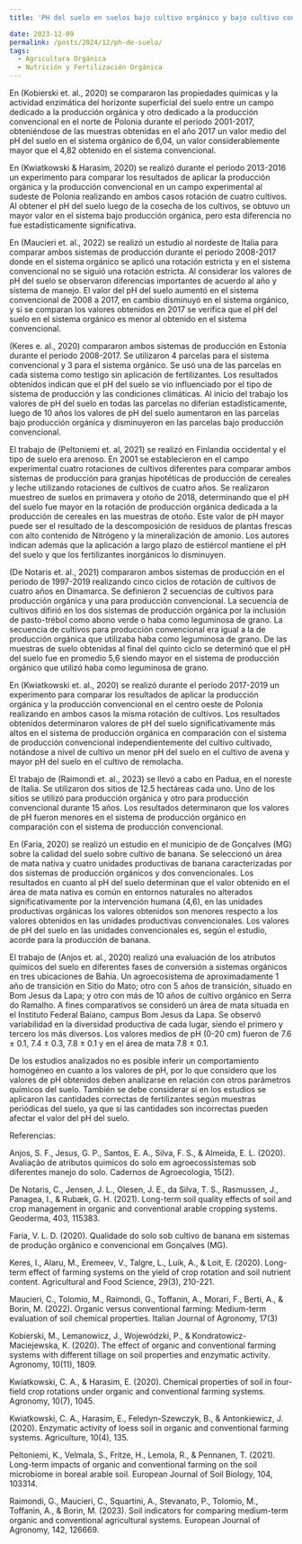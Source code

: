 ```yaml
---
title: 'PH del suelo en suelos bajo cultivo orgánico y bajo cultivo convencional'

date: 2023-12-09
permalink: /posts/2024/12/ph-de-suelo/
tags:
  - Agricultura Orgánica
  - Nutrición y Fertilización Orgánica
---
```



En (Kobierski et. al., 2020) se compararon las propiedades químicas y la actividad enzimática del horizonte superficial del suelo entre un campo dedicado a la producción orgánica y otro dedicado a la producción convencional en el norte de Polonia durante el periodo 2001-2017, obteniéndose de las muestras obtenidas en el año 2017 un valor medio del pH del suelo en el sistema orgánico de 6,04, un valor considerablemente mayor que el 4,82 obtenido en el sistema convencional.

En (Kwiatkowski & Harasim, 2020) se realizó durante el período 2013-2016 un experimento para comparar los resultados de aplicar la producción orgánica y la producción convencional en un campo experimental al sudeste de Polonia realizando en ambos casos rotación de cuatro cultivos. Al obtener el pH del suelo luego de la cosecha de los cultivos, se obtuvo un mayor valor en el sistema bajo producción orgánica, pero esta diferencia no fue estadísticamente significativa. 

En (Maucieri et. al., 2022) se realizó un estudio al nordeste de Italia para comparar ambos sistemas de producción durante el periodo 2008-2017 donde en el sistema orgánico se aplicó una rotación estricta y en el sistema convencional no se siguió una rotación estricta. Al considerar los valores de pH del suelo se observaron diferencias importantes de acuerdo al año y sistema de manejo. El valor del pH del suelo aumentó en el sistema convencional de 2008 a 2017, en cambio disminuyó en el sistema orgánico, y si se comparan los valores obtenidos en 2017 se verifica que el pH del suelo en el sistema orgánico es menor al obtenido en el sistema convencional.

(Keres e. al., 2020) compararon ambos sistemas de producción en Estonia durante el periodo 2008-2017. Se utilizaron 4 parcelas para el sistema convencional y 3 para el sistema orgánico. Se usó una de las parcelas en cada sistema como testigo sin aplicación de fertilizantes. Los resultados obtenidos indican que el pH del suelo se vio influenciado por el tipo de sistema de producción y las condiciones climáticas. Al inicio del trabajo los valores de pH del suelo en todas las parcelas no diferían estadísticamente, luego de 10 años los valores de pH del suelo aumentaron en las parcelas bajo producción orgánica y disminuyeron en las parcelas bajo producción convencional.

El trabajo de (Peltoniemi et. al, 2021) se realizó en Finlandia occidental y el tipo de suelo era arenoso. En 2001 se establecieron en el campo experimental cuatro rotaciones de cultivos diferentes para comparar ambos sistemas de producción para granjas hipotéticas de producción de cereales y leche utilizando rotaciones de cultivos de cuatro años. Se realizaron muestreo de suelos en primavera y otoño de 2018, determinando que el pH del suelo fue mayor en la rotación de producción orgánica dedicada a la producción de cereales  en las muestras de otoño. Este valor de pH mayor puede ser el resultado de la  descomposición de residuos de plantas frescas con alto contenido de Nitrógeno y la mineralización de amonio. Los autores indican además que la aplicación a largo plazo de estiércol mantiene el pH del suelo y que los fertilizantes inorgánicos lo disminuyen.

(De Notaris et. al., 2021) compararon ambos sistemas de producción en el periodo de 1997-2019 realizando cinco ciclos de rotación de cultivos de cuatro años en Dinamarca. Se definieron 2 secuencias de cultivos para producción orgánica y una para producción convencional. La secuencia de cultivos difirió en los dos sistemas de producción orgánica por la inclusión de pasto-trébol como abono verde o haba como leguminosa de grano. La secuencia de cultivos para producción convencional era igual a la de producción orgánica que utilizaba haba como leguminosa de grano. De las muestras de suelo obtenidas al final del quinto ciclo se determinó que el pH del suelo fue en promedio 5,6 siendo mayor en el sistema de producción orgánico que utilizó haba como leguminosa de grano. 

En (Kwiatkowski et. al., 2020) se realizó durante el período 2017-2019 un experimento para comparar los resultados de aplicar la producción orgánica y la producción convencional en el centro oeste de Polonia realizando en ambos casos la misma rotación de cultivos. Los resultados obtenidos determinaron valores de pH del suelo significativamente más altos en el sistema de producción orgánica en comparación con el sistema de producción convencional independientemente del cultivo cultivado, notándose a nivel de cultivo un menor pH del suelo en el cultivo de avena y mayor pH del suelo en el cultivo de remolacha.

El trabajo de (Raimondi et. al., 2023) se llevó a cabo en Padua, en el noreste de Italia. Se utilizaron dos sitios de 12.5 hectáreas cada uno. Uno de los sitios se utilizó para producción orgánica y otro para producción convencional durante 15 años. Los resultados determinaron que los valores de pH fueron menores en el sistema de producción orgánico en comparación con el sistema de producción convencional.

En (Faria, 2020) se realizó un estudio en el municipio de de Gonçalves (MG) sobre la calidad del suelo sobre cultivo de banana. Se seleccionó un área de mata nativa y cuatro unidades productivas de banana caracterizadas por dos sistemas de producción orgánicos y dos convencionales. Los resultados en cuanto al pH del suelo determinan que el valor obtenido en el área de mata nativa es común en entornos naturales no alterados significativamente por la intervención humana (4,6), en las unidades productivas orgánicas los valores obtenidos son menores respecto a los valores obtenidos en las unidades productivas convencionales. Los valores de pH del suelo en las unidades convencionales es, según el estudio, acorde para la producción de banana. 

El trabajo de (Anjos et. al., 2020)  realizó una  evaluación de los atributos químicos del suelo en diferentes fases de conversión a sistemas orgánicos en tres ubicaciones de Bahía. Un agroecosistema de aproximadamente 1 año de transición en Sitio do Mato; otro con 5 años de transición, situado en Bom Jesus da Lapa; y otro con más de 10 años de cultivo orgánico en Serra do Ramalho. A fines comparativos se consideró un área de mata situada en el Instituto Federal Baiano, campus Bom Jesus da Lapa. Se observó variabilidad en la diversidad productiva de cada lugar, siendo el primero y tercero los más diversos. Los valores medios de pH (0-20 cm) fueron de 7.6 ± 0.1, 7.4 ± 0.3, 7.8 ± 0.1  y en el área de mata 7.8 ± 0.1.

De los estudios analizados no es posible inferir un comportamiento homogéneo en cuanto a los valores de pH, por lo que considero que los valores de pH obtenidos deben analizarse en relación con otros parámetros químicos del suelo. También se debe considerar si en los estudios se aplicaron las cantidades correctas de fertilizantes según muestras periódicas del suelo, ya que si las cantidades son incorrectas pueden afectar el valor del pH del suelo.

Referencias:

Anjos, S. F., Jesus, G. P., Santos, E. A., Silva, F. S., & Almeida, E. L. (2020). Avaliação de atributos quimicos do solo em agroecossistemas sob diferentes manejo do solo. Cadernos de Agroecologia, 15(2).

De Notaris, C., Jensen, J. L., Olesen, J. E., da Silva, T. S., Rasmussen, J., Panagea, I., & Rubæk, G. H. (2021). Long-term soil quality effects of soil and crop management in organic and conventional arable cropping systems. Geoderma, 403, 115383.

Faria, V. L. D. (2020). Qualidade do solo sob cultivo de banana em sistemas de produção orgânico e convencional em Gonçalves (MG).

Keres, I., Alaru, M., Eremeev, V., Talgre, L., Luik, A., & Loit, E. (2020). Long-term effect of farming systems on the yield of crop rotation and soil nutrient content. Agricultural and Food Science, 29(3), 210-221.

Maucieri, C., Tolomio, M., Raimondi, G., Toffanin, A., Morari, F., Berti, A., & Borin, M. (2022). Organic versus conventional farming: Medium-term evaluation of soil chemical properties. Italian Journal of Agronomy, 17(3)

Kobierski, M., Lemanowicz, J., Wojewódzki, P., & Kondratowicz-Maciejewska, K. (2020). The effect of organic and conventional farming systems with different tillage on soil properties and enzymatic activity. Agronomy, 10(11), 1809.

Kwiatkowski, C. A., & Harasim, E. (2020). Chemical properties of soil in four-field crop rotations under organic and conventional farming systems. Agronomy, 10(7), 1045.

Kwiatkowski, C. A., Harasim, E., Feledyn-Szewczyk, B., & Antonkiewicz, J. (2020). Enzymatic activity of loess soil in organic and conventional farming systems. Agriculture, 10(4), 135.

Peltoniemi, K., Velmala, S., Fritze, H., Lemola, R., & Pennanen, T. (2021). Long-term impacts of organic and conventional farming on the soil microbiome in boreal arable soil. European Journal of Soil Biology, 104, 103314.

Raimondi, G., Maucieri, C., Squartini, A., Stevanato, P., Tolomio, M., Toffanin, A., & Borin, M. (2023). Soil indicators for comparing medium-term organic and conventional agricultural systems. European Journal of Agronomy, 142, 126669.

